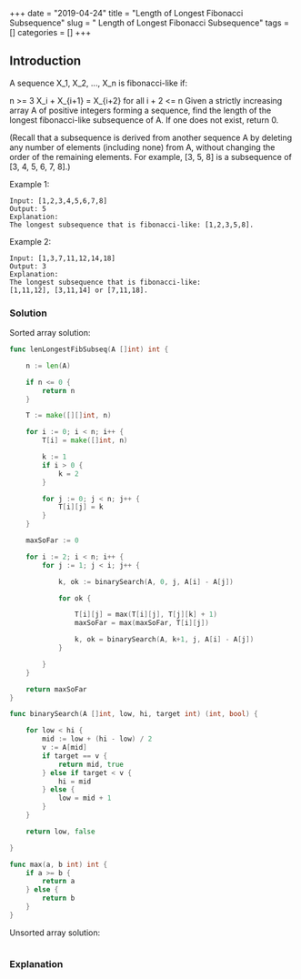 +++
date = "2019-04-24"
title = "Length of Longest Fibonacci Subsequence"
slug = " Length of Longest Fibonacci Subsequence"
tags = []
categories = []
+++

## Introduction

A sequence X_1, X_2, ..., X_n is fibonacci-like if:

n >= 3
X_i + X_{i+1} = X_{i+2} for all i + 2 <= n
Given a strictly increasing array A of positive integers forming a sequence, find the length of the longest fibonacci-like subsequence of A.  If one does not exist, return 0.

(Recall that a subsequence is derived from another sequence A by deleting any number of elements (including none) from A, without changing the order of the remaining elements.  For example, [3, 5, 8] is a subsequence of [3, 4, 5, 6, 7, 8].)


Example 1:
```
Input: [1,2,3,4,5,6,7,8]
Output: 5
Explanation:
The longest subsequence that is fibonacci-like: [1,2,3,5,8].
```
Example 2:
```
Input: [1,3,7,11,12,14,18]
Output: 3
Explanation:
The longest subsequence that is fibonacci-like:
[1,11,12], [3,11,14] or [7,11,18].
```

### Solution

Sorted array solution:
``` go
func lenLongestFibSubseq(A []int) int {

    n := len(A)

    if n <= 0 {
        return n
    }

    T := make([][]int, n)

    for i := 0; i < n; i++ {
        T[i] = make([]int, n)

        k := 1
        if i > 0 {
            k = 2
        }

        for j := 0; j < n; j++ {
            T[i][j] = k
        }
    }  

    maxSoFar := 0

    for i := 2; i < n; i++ {  
        for j := 1; j < i; j++ {

            k, ok := binarySearch(A, 0, j, A[i] - A[j])

            for ok {

                T[i][j] = max(T[i][j], T[j][k] + 1)
                maxSoFar = max(maxSoFar, T[i][j])

                k, ok = binarySearch(A, k+1, j, A[i] - A[j])
            }

        }
    }

    return maxSoFar
}

func binarySearch(A []int, low, hi, target int) (int, bool) {

    for low < hi {
        mid := low + (hi - low) / 2
        v := A[mid]
        if target == v {
            return mid, true
        } else if target < v {
            hi = mid
        } else {
            low = mid + 1
        }
    }

    return low, false

}

func max(a, b int) int {
    if a >= b {
        return a
    } else {
        return b
    }
}
```

Unsorted array solution:
``` go
```

### Explanation
